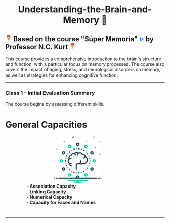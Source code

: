 <h1 align="center">Understanding-the-Brain-and-Memory 💭</h1>

## <a href="https://www.udemy.com/user/nckurt/"><img src="brain.svg" alt="brain" width="4%"></a> Based on the course "Súper Memoria" <a href="https://www.udemy.com/user/nckurt/"><img src="udemy.svg" alt="brain" width="3%"></a> by Professor N.C. Kurt <a href="https://www.udemy.com/user/nckurt/"><img src="brain.svg" alt="brain" width="4%"></a>
This course provides a comprehensive introduction to the brain's structure and function, with a particular focus on memory processes. The course also covers the impact of aging, stress, and neurological disorders on memory, as well as strategies for enhancing cognitive function.

---

### **Class 1 - Initial Evaluation Summary**

The course begins by assessing different skills.

# General Capacities

<img align="right" width=150px alt="Brain" hspace="200" src="brain (1).svg" />

&nbsp;&nbsp;&nbsp;&nbsp;&nbsp;&nbsp;&nbsp;&nbsp;&nbsp;&nbsp;&nbsp;&nbsp;&nbsp;&nbsp;&nbsp;&nbsp; - **Association Capacity**  
&nbsp;&nbsp;&nbsp;&nbsp;&nbsp;&nbsp;&nbsp;&nbsp;&nbsp;&nbsp;&nbsp;&nbsp;&nbsp;&nbsp;&nbsp;&nbsp; - **Linking Capacity**  
&nbsp;&nbsp;&nbsp;&nbsp;&nbsp;&nbsp;&nbsp;&nbsp;&nbsp;&nbsp;&nbsp;&nbsp;&nbsp;&nbsp;&nbsp;&nbsp; - **Numerical Capacity**  
&nbsp;&nbsp;&nbsp;&nbsp;&nbsp;&nbsp;&nbsp;&nbsp;&nbsp;&nbsp;&nbsp;&nbsp;&nbsp;&nbsp;&nbsp;&nbsp; - **Capacity for Faces and Names**

#

---
